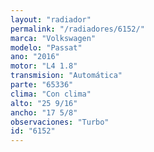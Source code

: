 ```yaml
---
layout: "radiador"
permalink: "/radiadores/6152/"
marca: "Volkswagen"
modelo: "Passat"
ano: "2016"
motor: "L4 1.8"
transmision: "Automática"
parte: "65336"
clima: "Con clima"
alto: "25 9/16"
ancho: "17 5/8"
observaciones: "Turbo"
id: "6152"
---
```


